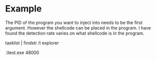 
# Example
The PID of the program you want to inject into needs to be the first argument. However the shellcode can be placed in the program. I have found the detection rate varies on what shellcode is in the program.

tasklist | findstr /i explorer

.\test.exe 48000

